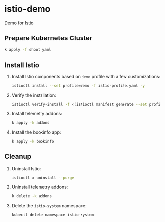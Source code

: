 # istio-demo

Demo for Istio

## Prepare Kubernetes Cluster

```bash
k apply -f shoot.yaml
```

## Install Istio

1. Install Istio components based on `demo` profile with a few customizations:
   
   ```bash
   istioctl install --set profile=demo -f istio-profile.yaml -y
   ```

2. Verify the installation:

   ```bash
   istioctl verify-install -f <(istioctl manifest generate --set profile=demo -f istio-profile.yaml)
   ```

3. Install telemetry addons:

   ```bash
   k apply -k addons
   ```

4. Install the bookinfo app:

   ```bash
   k apply -k bookinfo
   ```

## Cleanup

1. Uninstall Istio:
   
   ```bash
   istioctl x uninstall --purge
   ```

2. Uninstall telemetry addons:

   ```bash
   k delete -k addons
   ```

3. Delete the `istio-system` namespace:

   ```bash
   kubectl delete namespace istio-system
   ```
